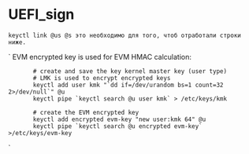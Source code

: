 # UEFI_sign

`
keyctl link @us @s
это необходимо для того, чтоб отработали строки ниже.
`

`
       EVM encrypted key is used for EVM HMAC calculation:

           # create and save the key kernel master key (user type)
           # LMK is used to encrypt encrypted keys
           keyctl add user kmk "`dd if=/dev/urandom bs=1 count=32 2>/dev/null`" @u
           keyctl pipe `keyctl search @u user kmk` > /etc/keys/kmk

           # create the EVM encrypted key
           keyctl add encrypted evm-key "new user:kmk 64" @u
           keyctl pipe `keyctl search @u encrypted evm-key` >/etc/keys/evm-key
`
